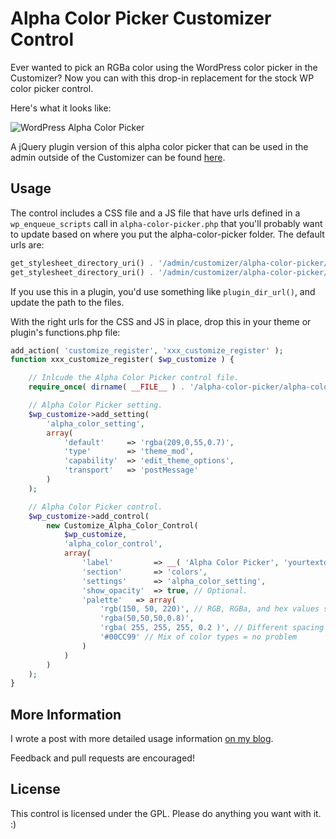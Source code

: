 # Alpha Color Picker Customizer Control #

Ever wanted to pick an RGBa color using the WordPress color picker in the Customizer? Now you can with this drop-in replacement for the stock WP color picker control.

Here's what it looks like:

![WordPress Alpha Color Picker](https://github.com/BraadMartin/components/blob/master/demos/alpha-color-picker.gif)

A jQuery plugin version of this alpha color picker that can be used in the admin outside of the Customizer can be found [here](https://github.com/BraadMartin/components/tree/master/alpha-color-picker).

## Usage ##

The control includes a CSS file and a JS file that have urls defined in a `wp_enqueue_scripts` call in `alpha-color-picker.php` that you'll probably want to update based on where you put the alpha-color-picker folder. The default urls are:

```php
get_stylesheet_directory_uri() . '/admin/customizer/alpha-color-picker/alpha-color-picker.js'
get_stylesheet_directory_uri() . '/admin/customizer/alpha-color-picker/alpha-color-picker.css'
```

If you use this in a plugin, you'd use something like `plugin_dir_url()`, and update the path to the files.

With the right urls for the CSS and JS in place, drop this in your theme or plugin's functions.php file:

```php
add_action( 'customize_register', 'xxx_customize_register' );
function xxx_customize_register( $wp_customize ) {

	// Inlcude the Alpha Color Picker control file.
	require_once( dirname( __FILE__ ) . '/alpha-color-picker/alpha-color-picker.php' );

	// Alpha Color Picker setting.
	$wp_customize->add_setting(
		'alpha_color_setting',
		array(
			'default'     => 'rgba(209,0,55,0.7)',
			'type'        => 'theme_mod',
			'capability'  => 'edit_theme_options',
			'transport'   => 'postMessage'
		)
	);

	// Alpha Color Picker control.
	$wp_customize->add_control(
		new Customize_Alpha_Color_Control(
			$wp_customize,
			'alpha_color_control',
			array(
				'label'         => __( 'Alpha Color Picker', 'yourtextdomain' ),
				'section'       => 'colors',
				'settings'      => 'alpha_color_setting',
				'show_opacity'  => true, // Optional.
				'palette'	=> array(
					'rgb(150, 50, 220)', // RGB, RGBa, and hex values supported
					'rgba(50,50,50,0.8)',
					'rgba( 255, 255, 255, 0.2 )', // Different spacing = no problem
					'#00CC99' // Mix of color types = no problem
				)
			)
		)
	);
}
```

## More Information ##

I wrote a post with more detailed usage information [on my blog](http://braadmartin.com/alpha-color-picker-control-for-the-wordpress-customizer/).

Feedback and pull requests are encouraged!

## License ##

This control is licensed under the GPL. Please do anything you want with it. :)
